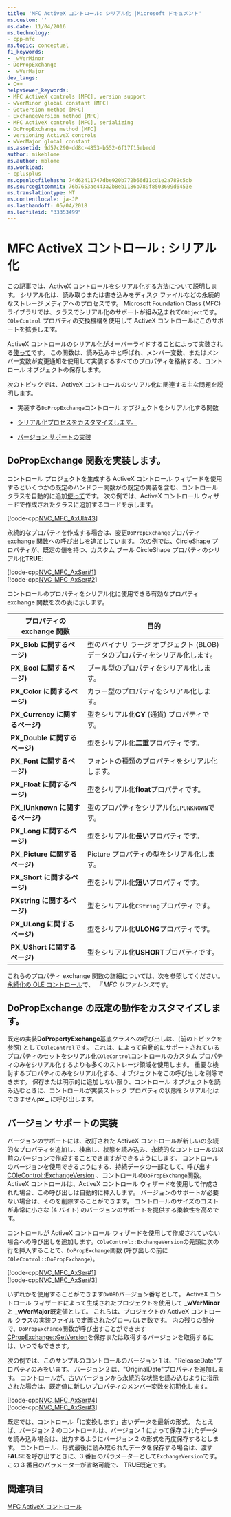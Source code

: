 ```yaml
---
title: 'MFC ActiveX コントロール: シリアル化 |Microsoft ドキュメント'
ms.custom: ''
ms.date: 11/04/2016
ms.technology:
- cpp-mfc
ms.topic: conceptual
f1_keywords:
- _wVerMinor
- DoPropExchange
- _wVerMajor
dev_langs:
- C++
helpviewer_keywords:
- MFC ActiveX controls [MFC], version support
- wVerMinor global constant [MFC]
- GetVersion method [MFC]
- ExchangeVersion method [MFC]
- MFC ActiveX controls [MFC], serializing
- DoPropExchange method [MFC]
- versioning ActiveX controls
- wVerMajor global constant
ms.assetid: 9d57c290-dd8c-4853-b552-6f17f15ebedd
author: mikeblome
ms.author: mblome
ms.workload:
- cplusplus
ms.openlocfilehash: 74d62411747dbe920b772b66d11cd1e2a789c5db
ms.sourcegitcommit: 76b7653ae443a2b8eb1186b789f8503609d6453e
ms.translationtype: MT
ms.contentlocale: ja-JP
ms.lasthandoff: 05/04/2018
ms.locfileid: "33353499"
---
```

# <a name="mfc-activex-controls-serializing"></a>MFC ActiveX コントロール : シリアル化
この記事では、ActiveX コントロールをシリアル化する方法について説明します。 シリアル化は、読み取りまたは書き込みをディスク ファイルなどの永続的なストレージ メディアへのプロセスです。 Microsoft Foundation Class (MFC) ライブラリでは、クラスでシリアル化のサポートが組み込まれて`CObject`です。 `COleControl` プロパティの交換機構を使用して ActiveX コントロールにこのサポートを拡張します。  
  
 ActiveX コントロールのシリアル化がオーバーライドすることによって実装される[使って](../mfc/reference/colecontrol-class.md#dopropexchange)です。 この関数は、読み込み中と呼ばれ、メンバー変数、またはメンバー変数が変更通知を使用して実装するすべてのプロパティを格納する、コントロール オブジェクトの保存します。  
  
 次のトピックでは、ActiveX コントロールのシリアル化に関連する主な問題を説明します。  
  
-   実装する`DoPropExchange`コントロール オブジェクトをシリアル化する関数  
  
-   [シリアル化プロセスをカスタマイズします。](#_core_customizing_the_default_behavior_of_dopropexchange)  
  
-   [バージョン サポートの実装](#_core_implementing_version_support)  
  
##  <a name="_core_implementing_the_dopropexchange_function"></a> DoPropExchange 関数を実装します。  
 コントロール プロジェクトを生成する ActiveX コントロール ウィザードを使用するといくつかの既定のハンドラー関数がの既定の実装を含む、コントロール クラスを自動的に追加[使って](../mfc/reference/colecontrol-class.md#dopropexchange)です。 次の例では、ActiveX コントロール ウィザードで作成されたクラスに追加するコードを示します。  
  
 [!code-cpp[NVC_MFC_AxUI#43](../mfc/codesnippet/cpp/mfc-activex-controls-serializing_1.cpp)]  
  
 永続的なプロパティを作成する場合は、変更`DoPropExchange`プロパティ exchange 関数への呼び出しを追加しています。 次の例では、CircleShape プロパティが、既定の値を持つ、カスタム ブール CircleShape プロパティのシリアル化**TRUE**:  
  
 [!code-cpp[NVC_MFC_AxSer#1](../mfc/codesnippet/cpp/mfc-activex-controls-serializing_2.cpp)]  
[!code-cpp[NVC_MFC_AxSer#2](../mfc/codesnippet/cpp/mfc-activex-controls-serializing_3.cpp)]  
  
 コントロールのプロパティをシリアル化に使用できる有効なプロパティ exchange 関数を次の表に示します。  
  
|プロパティの exchange 関数|目的|  
|---------------------------------|-------------|  
|**PX_Blob に関するページ)**|型のバイナリ ラージ オブジェクト (BLOB) データのプロパティをシリアル化します。|  
|**PX_Bool に関するページ)**|ブール型のプロパティをシリアル化します。|  
|**PX_Color に関するページ)**|カラー型のプロパティをシリアル化します。|  
|**PX_Currency に関するページ)**|型をシリアル化**CY** (通貨) プロパティです。|  
|**PX_Double に関するページ)**|型をシリアル化**二重**プロパティです。|  
|**PX_Font に関するページ)**|フォントの種類のプロパティをシリアル化します。|  
|**PX_Float に関するページ)**|型をシリアル化**float**プロパティです。|  
|**PX_IUnknown に関するページ)**|型のプロパティをシリアル化`LPUNKNOWN`です。|  
|**PX_Long に関するページ)**|型をシリアル化**長い**プロパティです。|  
|**PX_Picture に関するページ)**|Picture プロパティの型をシリアル化します。|  
|**PX_Short に関するページ)**|型をシリアル化**短い**プロパティです。|  
|**PXstring に関するページ)**|型をシリアル化`CString`プロパティです。|  
|**PX_ULong に関するページ)**|型をシリアル化**ULONG**プロパティです。|  
|**PX_UShort に関するページ)**|型をシリアル化**USHORT**プロパティです。|  
  
 これらのプロパティ exchange 関数の詳細については、次を参照してください。[永続化の OLE コントロール](../mfc/reference/persistence-of-ole-controls.md)で、 *『 MFC リファレンス*です。  
  
##  <a name="_core_customizing_the_default_behavior_of_dopropexchange"></a> DoPropExchange の既定の動作をカスタマイズします。  
 既定の実装**DoPropertyExchange**基底クラスへの呼び出しは、(前のトピックを参照) として`COleControl`です。 これは、によって自動的にサポートされているプロパティのセットをシリアル化`COleControl`コントロールのカスタム プロパティのみをシリアル化するよりも多くのストレージ領域を使用します。 重要な検討するプロパティのみをシリアル化する、オブジェクトをこの呼び出しを削除できます。 保存または明示的に追加しない限り、コントロール オブジェクトを読み込むときに、コントロールが実装ストック プロパティの状態をシリアル化はできません**px _** に呼び出します。  
  
##  <a name="_core_implementing_version_support"></a> バージョン サポートの実装  
 バージョンのサポートには、改訂された ActiveX コントロールが新しいの永続的なプロパティを追加し、検出し、状態を読み込み、永続的なコントロールの以前のバージョンで作成することできますができるようにします。 コントロールのバージョンを使用できるようにする、持続データの一部として、呼び出す[COleControl::ExchangeVersion](../mfc/reference/colecontrol-class.md#exchangeversion) 、コントロールの`DoPropExchange`関数。 ActiveX コントロールは、ActiveX コントロール ウィザードを使用して作成された場合、この呼び出しは自動的に挿入します。 バージョンのサポートが必要ない場合は、そのを削除することができます。 コントロールのサイズのコストが非常に小さな (4 バイト) のバージョンのサポートを提供する柔軟性を高めです。  
  
 コントロールが ActiveX コントロール ウィザードを使用して作成されていない場合への呼び出しを追加します。`COleControl::ExchangeVersion`の先頭に次の行を挿入することで、`DoPropExchange`関数 (呼び出しの前に`COleControl::DoPropExchange`)。  
  
 [!code-cpp[NVC_MFC_AxSer#1](../mfc/codesnippet/cpp/mfc-activex-controls-serializing_2.cpp)]  
[!code-cpp[NVC_MFC_AxSer#3](../mfc/codesnippet/cpp/mfc-activex-controls-serializing_4.cpp)]  
  
 いずれかを使用することができます`DWORD`バージョン番号として。 ActiveX コントロール ウィザードによって生成されたプロジェクトを使用して **_wVerMinor**と **_wVerMajor**既定値として。 これらは、プロジェクトの ActiveX コントロール クラスの実装ファイルで定義されたグローバル定数です。 内の残りの部分で、`DoPropExchange`関数が呼び出すことができます[CPropExchange::GetVersion](../mfc/reference/cpropexchange-class.md#getversion)を保存または取得するバージョンを取得するには、いつでもできます。  
  
 次の例では、このサンプルのコントロールのバージョン 1 は、"ReleaseDate"プロパティのみをいます。 バージョン 2 は、"OriginalDate"プロパティを追加します。 コントロールが、古いバージョンから永続的な状態を読み込むように指示された場合は、既定値に新しいプロパティのメンバー変数を初期化します。  
  
 [!code-cpp[NVC_MFC_AxSer#4](../mfc/codesnippet/cpp/mfc-activex-controls-serializing_5.cpp)]  
[!code-cpp[NVC_MFC_AxSer#3](../mfc/codesnippet/cpp/mfc-activex-controls-serializing_4.cpp)]  
  
 既定では、コントロール「に変換します」古いデータを最新の形式。 たとえば、バージョン 2 のコントロールは、バージョン 1 によって保存されたデータを読み込み場合は、出力するようにバージョン 2 の形式を再度保存するとします。 コントロール、形式最後に読み取られたデータを保存する場合は、渡す**FALSE**を呼び出すときに、3 番目のパラメーターとして`ExchangeVersion`です。 この 3 番目のパラメーターが省略可能で、 **TRUE**既定です。  
  
## <a name="see-also"></a>関連項目  
 [MFC ActiveX コントロール](../mfc/mfc-activex-controls.md)

